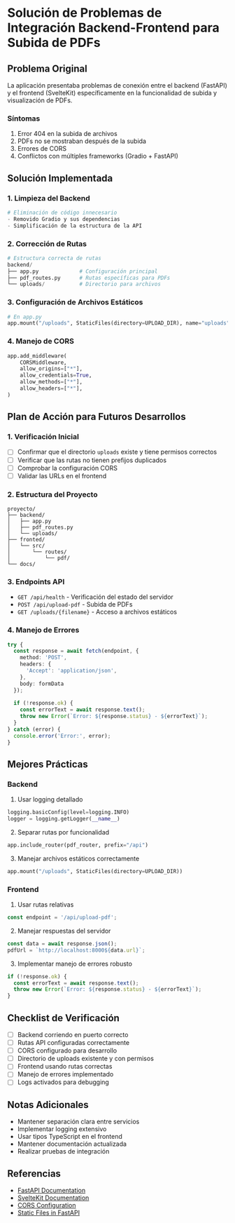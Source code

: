 # Solución de Problemas de Integración Backend-Frontend para Subida de PDFs

## Problema Original
La aplicación presentaba problemas de conexión entre el backend (FastAPI) y el frontend (SvelteKit) específicamente en la funcionalidad de subida y visualización de PDFs.

### Síntomas
1. Error 404 en la subida de archivos
2. PDFs no se mostraban después de la subida
3. Errores de CORS
4. Conflictos con múltiples frameworks (Gradio + FastAPI)

## Solución Implementada

### 1. Limpieza del Backend
```python
# Eliminación de código innecesario
- Removido Gradio y sus dependencias
- Simplificación de la estructura de la API
```

### 2. Corrección de Rutas
```python
# Estructura correcta de rutas
backend/
├── app.py             # Configuración principal
├── pdf_routes.py      # Rutas específicas para PDFs
└── uploads/           # Directorio para archivos
```

### 3. Configuración de Archivos Estáticos
```python
# En app.py
app.mount("/uploads", StaticFiles(directory=UPLOAD_DIR), name="uploads")
```

### 4. Manejo de CORS
```python
app.add_middleware(
    CORSMiddleware,
    allow_origins=["*"],
    allow_credentials=True,
    allow_methods=["*"],
    allow_headers=["*"],
)
```

## Plan de Acción para Futuros Desarrollos

### 1. Verificación Inicial
- [ ] Confirmar que el directorio `uploads` existe y tiene permisos correctos
- [ ] Verificar que las rutas no tienen prefijos duplicados
- [ ] Comprobar la configuración CORS
- [ ] Validar las URLs en el frontend

### 2. Estructura del Proyecto
```
proyecto/
├── backend/
│   ├── app.py
│   ├── pdf_routes.py
│   └── uploads/
├── fronted/
│   └── src/
│       └── routes/
│           └── pdf/
└── docs/
```

### 3. Endpoints API
- `GET /api/health` - Verificación del estado del servidor
- `POST /api/upload-pdf` - Subida de PDFs
- `GET /uploads/{filename}` - Acceso a archivos estáticos

### 4. Manejo de Errores
```typescript
try {
  const response = await fetch(endpoint, {
    method: 'POST',
    headers: {
      'Accept': 'application/json',
    },
    body: formData
  });
  
  if (!response.ok) {
    const errorText = await response.text();
    throw new Error(`Error: ${response.status} - ${errorText}`);
  }
} catch (error) {
  console.error('Error:', error);
}
```

## Mejores Prácticas

### Backend
1. Usar logging detallado
```python
logging.basicConfig(level=logging.INFO)
logger = logging.getLogger(__name__)
```

2. Separar rutas por funcionalidad
```python
app.include_router(pdf_router, prefix="/api")
```

3. Manejar archivos estáticos correctamente
```python
app.mount("/uploads", StaticFiles(directory=UPLOAD_DIR))
```

### Frontend
1. Usar rutas relativas
```typescript
const endpoint = '/api/upload-pdf';
```

2. Manejar respuestas del servidor
```typescript
const data = await response.json();
pdfUrl = `http://localhost:8000${data.url}`;
```

3. Implementar manejo de errores robusto
```typescript
if (!response.ok) {
  const errorText = await response.text();
  throw new Error(`Error: ${response.status} - ${errorText}`);
}
```

## Checklist de Verificación
- [ ] Backend corriendo en puerto correcto
- [ ] Rutas API configuradas correctamente
- [ ] CORS configurado para desarrollo
- [ ] Directorio de uploads existente y con permisos
- [ ] Frontend usando rutas correctas
- [ ] Manejo de errores implementado
- [ ] Logs activados para debugging

## Notas Adicionales
- Mantener separación clara entre servicios
- Implementar logging extensivo
- Usar tipos TypeScript en el frontend
- Mantener documentación actualizada
- Realizar pruebas de integración

## Referencias
- [FastAPI Documentation](https://fastapi.tiangolo.com/)
- [SvelteKit Documentation](https://kit.svelte.dev/)
- [CORS Configuration](https://fastapi.tiangolo.com/tutorial/cors/)
- [Static Files in FastAPI](https://fastapi.tiangolo.com/tutorial/static-files/) 